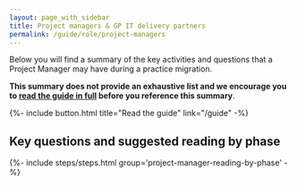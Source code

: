 ```yaml
---
layout: page_with_sidebar
title: Project managers & GP IT delivery partners
permalink: /guide/role/project-managers
---
```


Below you will find a summary of the key activities and questions that a Project Manager may have during a practice migration.

**This summary does not provide an exhaustive list and we encourage you to [read the guide in full]( {{site.baseurl}}/guide) before you reference this summary**. 

{%- include button.html title="Read the guide" link="/guide" -%}

## Key questions and suggested reading by phase

{%- include steps/steps.html group='project-manager-reading-by-phase' -%}

